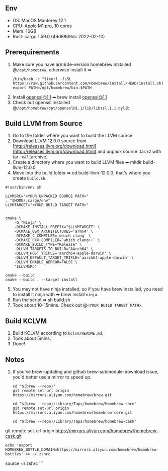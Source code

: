 ## Env

+ OS: MacOS Manterey 12.1
+ CPU: Apple M1 pro, 10 cores
+ Mem: 16GB
+ Rust: cargo 1.59.0 (49d8809dc 2022-02-10)

## Prerequirements

1. Make sure you have arm64e-version homebrew installed @`/opt/homebrew`, otherwise install it ➡ 
    ```
    /bin/bash -c "$(curl -fsSL https://raw.githubusercontent.com/Homebrew/install/HEAD/install.sh)"
    export PATH=/opt/homebrew/bin:$PATH
    ```
2. Install openssl@1.1 ➡ brew install openssl@1.1
3. Check out openssl installed @`/opt/homebrew/opt/openssl@1.1/lib/libssl.1.1.dylib`

## Build LLVM from Source

1. Go to the folder where you want to build the LLVM source
2. Download LLVM 12.0.0 source from [http://releases.llvm.org/download.html](http://releases.llvm.org/download.html) and unpack source .tar.xz with tar -xJf [archive]
3. Create a directory where you want to build LLVM files ➡ mkdir build-llvm-12.0.0
4. Move into the build folder ➡ cd build-llvm-12.0.0; that's where you create `build.sh`.

```
#!usr/bin/env sh

LLVMSRC="<YOUR UNPACKED SOURCE PATH>"
. "$HOME/.cargo/env"
LLVMTARGET="<YOUR BUILD TARGET PATH>"


cmake \
    -G "Ninja" \
    -DCMAKE_INSTALL_PREFIX="$LLVMTARGET" \
    -DCMAKE_OSX_ARCHITECTURES='arm64' \
    -DCMAKE_C_COMPILER=`which clang` \
    -DCMAKE_CXX_COMPILER=`which clang++` \
    -DCMAKE_BUILD_TYPE="Release" \
    -DLLVM_TARGETS_TO_BUILD="AArch64" \
    -DLLVM_HOST_TRIPLE='aarch64-apple-darwin' \
    -DLLVM_DEFAULT_TARGET_TRIPLE='aarch64-apple-darwin' \
    -DLLVM_ENABLE_WERROR=FALSE \
    "$LLVMSRC"

cmake --build .
cmake --build . --target install
```

5. You may not have ninja installed, so if you have brew installed, you need to install it ninja with ➡ brew install `ninja`.
6. Run the script ➡ sh build.sh
7. Took about 10-15mins. Check out @`<YOUR BUILD TARGET PATH>`.

## Build KCLVM

1. Build KCLVM according to `kclvm/README.md`.
2. Took about 5mins.
3. Done!

## Notes

1. If you've brew-updating and github brew-submodule-download issue, you'd better use a mirror to speed up.
    ```
    cd "$(brew --repo)"
    git remote set-url origin https://mirrors.aliyun.com/homebrew/brew.git

    cd "$(brew --repo)/Library/Taps/homebrew/homebrew-core"
    git remote set-url origin https://mirrors.aliyun.com/homebrew/homebrew-core.git

    cd "$(brew --repo)/Library/Taps/homebrew/homebrew-cask"
git remote set-url origin https://mirrors.aliyun.com/homebrew/homebrew-cask.git

    echo 'export HOMEBREW_BOTTLE_DOMAIN=https://mirrors.aliyun.com/homebrew/homebrew-bottles' >> ~/.zshrc
source ~/.zshrc
    ```
